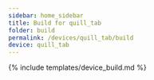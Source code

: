 ```yaml
---
sidebar: home_sidebar
title: Build for quill_tab
folder: build
permalink: /devices/quill_tab/build
device: quill_tab
---
```

{% include templates/device_build.md %}
